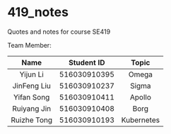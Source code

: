 # 419_notes

Quotes and notes for course SE419

Team Member:

|   Name   |  Student ID  | Topic |
| :------: | :----------: | :---: |
| Yijun Li | 516030910395 | Omega |
| JinFeng Liu | 516030910237 | Sigma |
| Yifan Song | 516030910411 | Apollo |
| Ruiyang Jin | 516030910408 | Borg |
| Ruizhe Tong | 516030910193 | Kubernetes |
